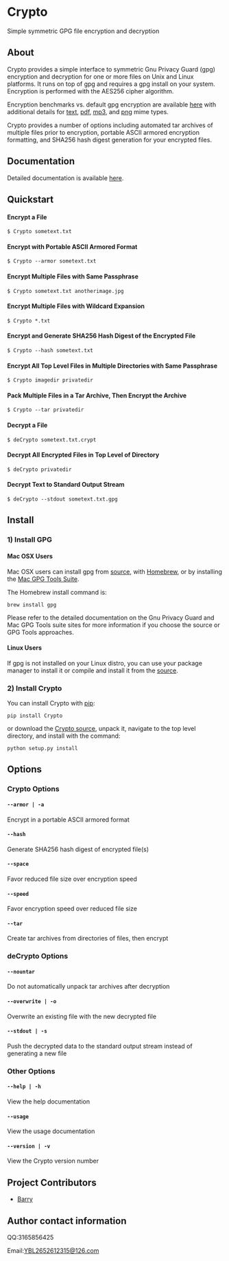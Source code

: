 # Crypto
Simple symmetric GPG file encryption and decryption

## About
Crypto provides a simple interface to symmetric Gnu Privacy Guard (gpg) encryption and decryption for one or more files on Unix and Linux platforms.  It runs on top of gpg and requires a gpg install on your system.  Encryption is performed with the AES256 cipher algorithm.

Encryption benchmarks vs. default gpg encryption are available [here](http://chrissimpkins.github.io/Crypto/benchmarks.html) with additional details for [text](http://chrissimpkins.github.io/Crypto/text-benchmarks.html), [pdf](http://chrissimpkins.github.io/Crypto/pdf-benchmarks.html), [mp3](http://chrissimpkins.github.io/Crypto/mp3-benchmarks.html), and [png](http://chrissimpkins.github.io/Crypto/png-benchmarks.html) mime types.

Crypto provides a number of options including automated tar archives of multiple files prior to encryption, portable ASCII armored encryption formatting, and SHA256 hash digest generation for your encrypted files.

## Documentation

Detailed documentation is available [here](http://chrissimpkins.github.io/Crypto/index.html).

## Quickstart

#### Encrypt a File
```
$ Crypto sometext.txt
```

#### Encrypt with Portable ASCII Armored Format
```
$ Crypto --armor sometext.txt
```

#### Encrypt Multiple Files with Same Passphrase
```
$ Crypto sometext.txt anotherimage.jpg
```

#### Encrypt Multiple Files with Wildcard Expansion
```
$ Crypto *.txt
```

#### Encrypt and Generate SHA256 Hash Digest of the Encrypted File
```
$ Crypto --hash sometext.txt
```

#### Encrypt All Top Level Files in Multiple Directories with Same Passphrase
```
$ Crypto imagedir privatedir
```

#### Pack Multiple Files in a Tar Archive, Then Encrypt the Archive
```
$ Crypto --tar privatedir
```

#### Decrypt a File
```
$ deCrypto sometext.txt.crypt
```

#### Decrypt All Encrypted Files in Top Level of Directory
```
$ deCrypto privatedir
```

#### Decrypt Text to Standard Output Stream
```
$ deCrypto --stdout sometext.txt.gpg
```


## Install

### 1) Install GPG

#### Mac OSX Users
Mac OSX users can install gpg from [source](https://www.gnupg.org/download/index.html), with [Homebrew](http://brew.sh/), or by installing the [Mac GPG Tools Suite](https://gpgtools.org/gpgsuite.html).

The Homebrew install command is:

```
brew install gpg
```

Please refer to the detailed documentation on the Gnu Privacy Guard and Mac GPG Tools suite sites for more information if you choose the source or GPG Tools approaches.

#### Linux Users
If gpg is not installed on your Linux distro, you can use your package manager to install it or compile and install it from the [source](https://www.gnupg.org/download/index.html).

### 2) Install Crypto
You can install Crypto with [pip](https://pypi.python.org/pypi/pip/):

```
pip install Crypto
```

or download the [Crypto source](https://github.com/chrissimpkins/Crypto/archive/master.zip), unpack it, navigate to the top level directory, and install with the command:

```
python setup.py install
```

## Options

### Crypto Options

#### `--armor | -a`

Encrypt in a portable ASCII armored format

#### `--hash`

Generate SHA256 hash digest of encrypted file(s)

#### `--space`

Favor reduced file size over encryption speed

#### `--speed`

Favor encryption speed over reduced file size

#### `--tar`

Create tar archives from directories of files, then encrypt

### deCrypto Options

#### `--nountar`

Do not automatically unpack tar archives after decryption

#### `--overwrite | -o`

Overwrite an existing file with the new decrypted file

#### `--stdout | -s`

Push the decrypted data to the standard output stream instead of generating a new file

### Other Options

#### `--help | -h`

View the help documentation

#### `--usage`

View the usage documentation

#### `--version | -v`

View the Crypto version number

## Project Contributors

- [Barry](https://github.com/BarryYBL) 

## Author contact information
 QQ:3165856425
 
 Email:YBL2652612315@126.com
